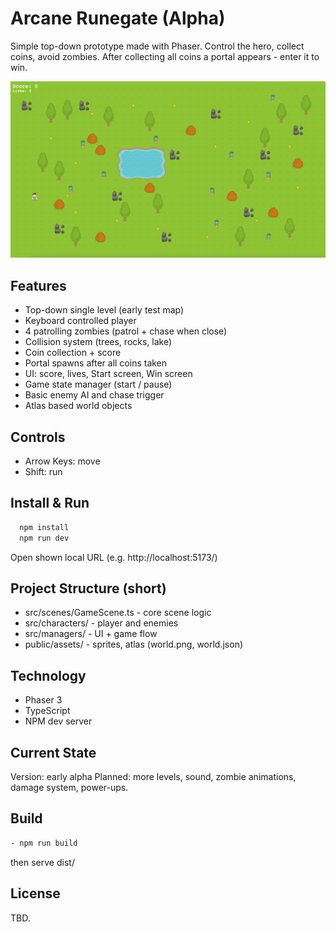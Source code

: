 # Arcane Runegate (Alpha)
Simple top-down prototype made with Phaser. Control the hero, collect coins, avoid zombies. After collecting all coins a portal appears - enter it to win.

![Gameplay Screenshot](public/assets/screenshots/0.2.0.png)
## Features
- Top-down single level (early test map)
- Keyboard controlled player
- 4 patrolling zombies (patrol + chase when close)
- Collision system (trees, rocks, lake)
- Coin collection + score
- Portal spawns after all coins taken
- UI: score, lives, Start screen, Win screen
- Game state manager (start / pause)
- Basic enemy AI and chase trigger
- Atlas based world objects
## Controls
- Arrow Keys: move
- Shift: run
## Install & Run
```bash
  npm install
  npm run dev
```
  Open shown local URL (e.g. http://localhost:5173/)
## Project Structure (short)
- src/scenes/GameScene.ts - core scene logic
- src/characters/ - player and enemies
- src/managers/ - UI + game flow
- public/assets/ - sprites, atlas (world.png, world.json)
## Technology
- Phaser 3
- TypeScript
- NPM dev server
## Current State
  Version: early alpha
  Planned: more levels, sound, zombie animations, damage system, power-ups.
## Build
```bash
- npm run build
```
then serve dist/
## License
  TBD.
